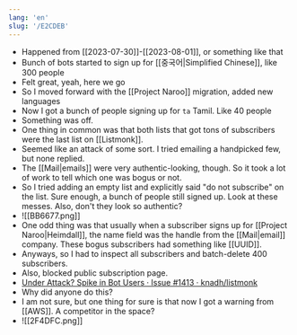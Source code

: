 ```yaml
---
lang: 'en'
slug: '/E2CDEB'
---
```


- Happened from [[2023-07-30]]-[[2023-08-01]], or something like that
- Bunch of bots started to sign up for [[중국어|Simplified Chinese]], like 300 people
- Felt great, yeah, here we go
- So I moved forward with the [[Project Naroo]] migration, added new languages
- Now I got a bunch of people signing up for `ta` Tamil. Like 40 people
- Something was off.
- One thing in common was that both lists that got tons of subscribers were the last list on [[Listmonk]].
- Seemed like an attack of some sort. I tried emailing a handpicked few, but none replied.
- The [[Mail|emails]] were very authentic-looking, though. So it took a lot of work to tell which one was bogus or not.
- So I tried adding an empty list and explicitly said "do not subscribe" on the list. Sure enough, a bunch of people still signed up. Look at these messes. Also, don't they look so authentic?
- ![[BB6677.png]]
- One odd thing was that usually when a subscriber signs up for [[Project Naroo|Heimdall]], the name field was the handle from the [[Mail|email]] company. These bogus subscribers had something like [[UUID]].
- Anyways, so I had to inspect all subscribers and batch-delete 400 subscribers.
- Also, blocked public subscription page.
- [Under Attack? Spike in Bot Users · Issue #1413 · knadh/listmonk](https://github.com/knadh/listmonk/issues/1413)
- Why did anyone do this?
- I am not sure, but one thing for sure is that now I got a warning from [[AWS]]. A competitor in the space?
- ![[2F4DFC.png]]
